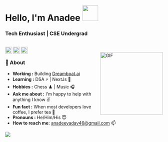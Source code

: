 <h1 align="Left"> Hello, I'm Anadee <img src="https://media.giphy.com/media/12oufCB0MyZ1Go/giphy.gif" width="50"> </h1>

<h3 align="Left">  Tech Enthusiast | CSE Undergrad </h3> <br>


<a href="https://twitter.com/Anadee11_?s=08">
  <img align="Left" alt="Anadee's Twitter" width="22px" src="https://cdn.jsdelivr.net/npm/simple-icons@v3/icons/twitter.svg" />
</a>
<a href="https://www.linkedin.com/in/anadee11">
  <img align="Left" alt="Anadee's Linkdein" width="22px" src="https://cdn.jsdelivr.net/npm/simple-icons@v3/icons/linkedin.svg" />
</a>
<a href="https://github.com/Anadee11">
  <img align="Left" alt="Anadee's Github" width="22px" src="https://cdn.jsdelivr.net/npm/simple-icons@v3/icons/github.svg" />
</a>
</br>
<img align="right" alt="GIF" src="https://camo.githubusercontent.com/3b7c592ede97b6138ffd4b1cc1541c2f3b11fd39/687474703a2f2f33312e6d656469612e74756d626c722e636f6d2f31376665613932306666333665663466356238373764353231366137616164392f74756d626c725f6d6f39786a65387a5a34317163626975666f315f313238302e676966" height="200px" width ="200px"" />

### 🤔 About
-  **Working :**  Building [Dreamboat.ai](https://dreamboat.ai/)  
-  **Learning :** DSA :zap: | NextJs 🖤	
-  **Hobbies :** Chess ♟️ | Music :headphones:
-  **Ask me about :** I'm happy to help with anything I know :v:
-  **Fun fact :** When most developers love coffee, I prefer tea 🍵
-  **Pronouns :** He/Him/His :innocent:
-  **How to reach me:** anadeeyadav46@gmail.com 📫

<img src="https://github-readme-stats.vercel.app/api?username=Anadee11&show_icons=true&theme=radical&title_color=8E2DE2&text_color=fff&icon_color=8E2DE2">
